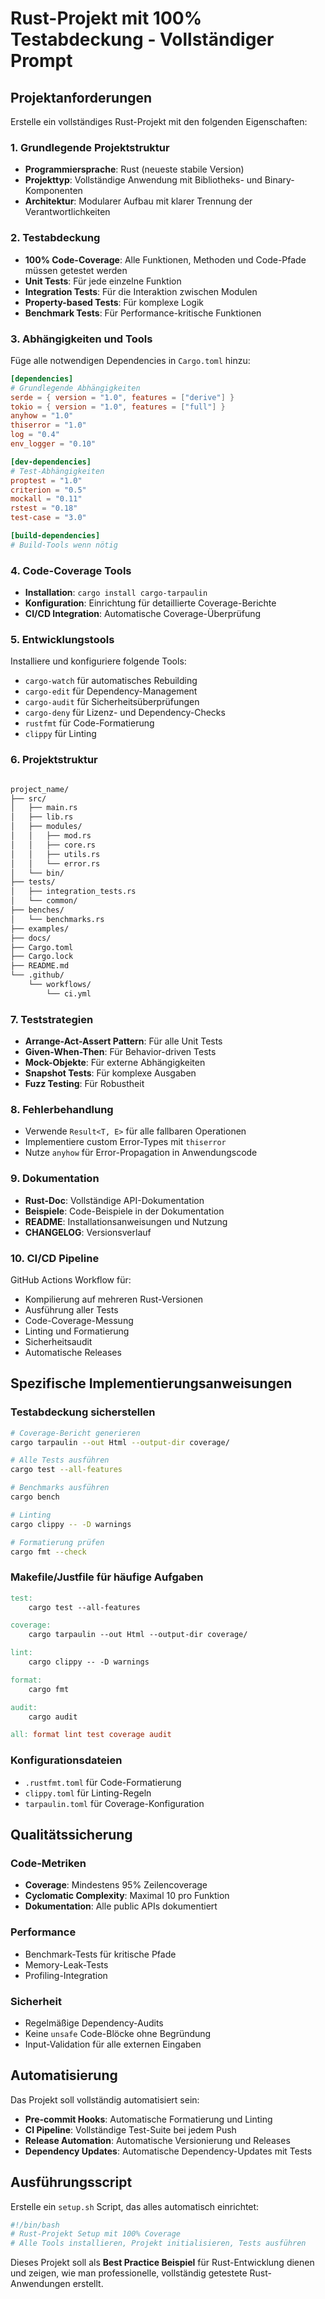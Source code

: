 # Rust-Projekt mit 100% Testabdeckung - Vollständiger Prompt

## Projektanforderungen

Erstelle ein vollständiges Rust-Projekt mit den folgenden Eigenschaften:

### 1. Grundlegende Projektstruktur

- **Programmiersprache**: Rust (neueste stabile Version)
- **Projekttyp**: Vollständige Anwendung mit Bibliotheks- und Binary-Komponenten
- **Architektur**: Modularer Aufbau mit klarer Trennung der Verantwortlichkeiten

### 2. Testabdeckung

- **100% Code-Coverage**: Alle Funktionen, Methoden und Code-Pfade müssen getestet werden
- **Unit Tests**: Für jede einzelne Funktion
- **Integration Tests**: Für die Interaktion zwischen Modulen
- **Property-based Tests**: Für komplexe Logik
- **Benchmark Tests**: Für Performance-kritische Funktionen

### 3. Abhängigkeiten und Tools

Füge alle notwendigen Dependencies in `Cargo.toml` hinzu:

```toml
[dependencies]
# Grundlegende Abhängigkeiten
serde = { version = "1.0", features = ["derive"] }
tokio = { version = "1.0", features = ["full"] }
anyhow = "1.0"
thiserror = "1.0"
log = "0.4"
env_logger = "0.10"

[dev-dependencies]
# Test-Abhängigkeiten
proptest = "1.0"
criterion = "0.5"
mockall = "0.11"
rstest = "0.18"
test-case = "3.0"

[build-dependencies]
# Build-Tools wenn nötig
```

### 4. Code-Coverage Tools

- **Installation**: `cargo install cargo-tarpaulin`
- **Konfiguration**: Einrichtung für detaillierte Coverage-Berichte
- **CI/CD Integration**: Automatische Coverage-Überprüfung

### 5. Entwicklungstools

Installiere und konfiguriere folgende Tools:

- `cargo-watch` für automatisches Rebuilding
- `cargo-edit` für Dependency-Management
- `cargo-audit` für Sicherheitsüberprüfungen
- `cargo-deny` für Lizenz- und Dependency-Checks
- `rustfmt` für Code-Formatierung
- `clippy` für Linting

### 6. Projektstruktur

```bash

project_name/
├── src/
│   ├── main.rs
│   ├── lib.rs
│   ├── modules/
│   │   ├── mod.rs
│   │   ├── core.rs
│   │   ├── utils.rs
│   │   └── error.rs
│   └── bin/
├── tests/
│   ├── integration_tests.rs
│   └── common/
├── benches/
│   └── benchmarks.rs
├── examples/
├── docs/
├── Cargo.toml
├── Cargo.lock
├── README.md
└── .github/
    └── workflows/
        └── ci.yml
```

### 7. Teststrategien

- **Arrange-Act-Assert Pattern**: Für alle Unit Tests
- **Given-When-Then**: Für Behavior-driven Tests
- **Mock-Objekte**: Für externe Abhängigkeiten
- **Snapshot Tests**: Für komplexe Ausgaben
- **Fuzz Testing**: Für Robustheit

### 8. Fehlerbehandlung

- Verwende `Result<T, E>` für alle fallbaren Operationen
- Implementiere custom Error-Types mit `thiserror`
- Nutze `anyhow` für Error-Propagation in Anwendungscode

### 9. Dokumentation

- **Rust-Doc**: Vollständige API-Dokumentation
- **Beispiele**: Code-Beispiele in der Dokumentation
- **README**: Installationsanweisungen und Nutzung
- **CHANGELOG**: Versionsverlauf

### 10. CI/CD Pipeline

GitHub Actions Workflow für:

- Kompilierung auf mehreren Rust-Versionen
- Ausführung aller Tests
- Code-Coverage-Messung
- Linting und Formatierung
- Sicherheitsaudit
- Automatische Releases

## Spezifische Implementierungsanweisungen

### Testabdeckung sicherstellen

```bash
# Coverage-Bericht generieren
cargo tarpaulin --out Html --output-dir coverage/

# Alle Tests ausführen
cargo test --all-features

# Benchmarks ausführen
cargo bench

# Linting
cargo clippy -- -D warnings

# Formatierung prüfen
cargo fmt --check
```

### Makefile/Justfile für häufige Aufgaben

```makefile
test:
    cargo test --all-features

coverage:
    cargo tarpaulin --out Html --output-dir coverage/

lint:
    cargo clippy -- -D warnings

format:
    cargo fmt

audit:
    cargo audit

all: format lint test coverage audit
```

### Konfigurationsdateien

- `.rustfmt.toml` für Code-Formatierung
- `clippy.toml` für Linting-Regeln
- `tarpaulin.toml` für Coverage-Konfiguration

## Qualitätssicherung

### Code-Metriken

- **Coverage**: Mindestens 95% Zeilencoverage
- **Cyclomatic Complexity**: Maximal 10 pro Funktion
- **Dokumentation**: Alle public APIs dokumentiert

### Performance

- Benchmark-Tests für kritische Pfade
- Memory-Leak-Tests
- Profiling-Integration

### Sicherheit

- Regelmäßige Dependency-Audits
- Keine `unsafe` Code-Blöcke ohne Begründung
- Input-Validation für alle externen Eingaben

## Automatisierung

Das Projekt soll vollständig automatisiert sein:

- **Pre-commit Hooks**: Automatische Formatierung und Linting
- **CI Pipeline**: Vollständige Test-Suite bei jedem Push
- **Release Automation**: Automatische Versionierung und Releases
- **Dependency Updates**: Automatische Dependency-Updates mit Tests

## Ausführungsscript

Erstelle ein `setup.sh` Script, das alles automatisch einrichtet:

```bash
#!/bin/bash
# Rust-Projekt Setup mit 100% Coverage
# Alle Tools installieren, Projekt initialisieren, Tests ausführen
```

Dieses Projekt soll als **Best Practice Beispiel** für Rust-Entwicklung dienen und zeigen, wie man professionelle, vollständig getestete Rust-Anwendungen erstellt.
